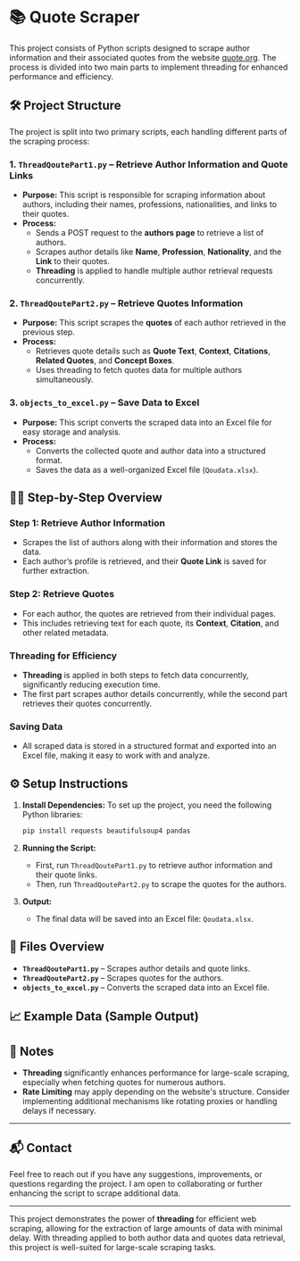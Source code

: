 
# 📚 Quote Scraper

This project consists of Python scripts designed to scrape author information and their associated quotes from the website [quote.org](https://quote.org). The process is divided into two main parts to implement threading for enhanced performance and efficiency.

## 🛠️ Project Structure

The project is split into two primary scripts, each handling different parts of the scraping process:

### 1. **`ThreadQoutePart1.py`** – Retrieve Author Information and Quote Links

- **Purpose:** This script is responsible for scraping information about authors, including their names, professions, nationalities, and links to their quotes.
- **Process:**
  - Sends a POST request to the **authors page** to retrieve a list of authors.
  - Scrapes author details like **Name**, **Profession**, **Nationality**, and the **Link** to their quotes.
  - **Threading** is applied to handle multiple author retrieval requests concurrently.

### 2. **`ThreadQoutePart2.py`** – Retrieve Quotes Information

- **Purpose:** This script scrapes the **quotes** of each author retrieved in the previous step.
- **Process:**
  - Retrieves quote details such as **Quote Text**, **Context**, **Citations**, **Related Quotes**, and **Concept Boxes**.
  - Uses threading to fetch quotes data for multiple authors simultaneously.
  
### 3. **`objects_to_excel.py`** – Save Data to Excel

- **Purpose:** This script converts the scraped data into an Excel file for easy storage and analysis.
- **Process:**
  - Converts the collected quote and author data into a structured format.
  - Saves the data as a well-organized Excel file (`Qoudata.xlsx`).

## 🧑‍💻 Step-by-Step Overview

### **Step 1: Retrieve Author Information**
- Scrapes the list of authors along with their information and stores the data.
- Each author’s profile is retrieved, and their **Quote Link** is saved for further extraction.

### **Step 2: Retrieve Quotes**
- For each author, the quotes are retrieved from their individual pages.
- This includes retrieving text for each quote, its **Context**, **Citation**, and other related metadata.

### **Threading for Efficiency**
- **Threading** is applied in both steps to fetch data concurrently, significantly reducing execution time.
- The first part scrapes author details concurrently, while the second part retrieves their quotes concurrently.

### **Saving Data**
- All scraped data is stored in a structured format and exported into an Excel file, making it easy to work with and analyze.

## ⚙️ Setup Instructions

1. **Install Dependencies:**
   To set up the project, you need the following Python libraries:
   ```bash
   pip install requests beautifulsoup4 pandas
   ```

2. **Running the Script:**
   - First, run `ThreadQoutePart1.py` to retrieve author information and their quote links.
   - Then, run `ThreadQoutePart2.py` to scrape the quotes for the authors.

3. **Output:**
   - The final data will be saved into an Excel file: `Qoudata.xlsx`.

## 📁 Files Overview

- **`ThreadQoutePart1.py`** – Scrapes author details and quote links.
- **`ThreadQoutePart2.py`** – Scrapes quotes for the authors.
- **`objects_to_excel.py`** – Converts the scraped data into an Excel file.

## 📈 Example Data (Sample Output)


## 📌 Notes

- **Threading** significantly enhances performance for large-scale scraping, especially when fetching quotes for numerous authors.
- **Rate Limiting** may apply depending on the website's structure. Consider implementing additional mechanisms like rotating proxies or handling delays if necessary.

---

## 📬 Contact

Feel free to reach out if you have any suggestions, improvements, or questions regarding the project. I am open to collaborating or further enhancing the script to scrape additional data.

---

This project demonstrates the power of **threading** for efficient web scraping, allowing for the extraction of large amounts of data with minimal delay. With threading applied to both author data and quotes data retrieval, this project is well-suited for large-scale scraping tasks.

